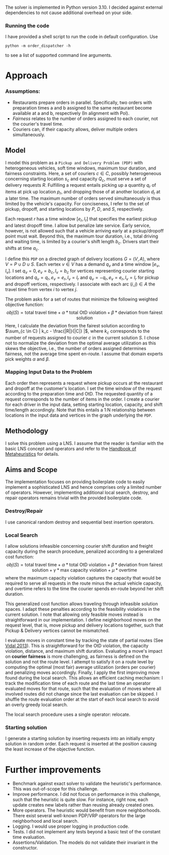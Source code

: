 The solver is implemented in Python version 3.10. I decided against external dependencies to not cause additional overhead on your side.

### Running the code

I have provided a shell script to run the code in default configuration. Use
```shell
python -m order_dispatcher -h
```
to see a list of supported command line arguments.

# Approach

### Assumptions:
* Restaurants prepare orders in parallel. Specifically, two orders with preparation times a and b assigned to the same restaurant become available at a and b, respectively (In alignment with Pol).
* *Fairness* relates to the number of orders assigned to each courier, not the courier's travel time.
* Couriers can, if their capacity allows, deliver multiple orders simultaneously.

## Model

I model this problem as a `Pickup and Delivery Problem (PDP)` with heterogeneous vehicles, soft time windows, 
maximum tour duration, and fairness constraints. Here, a set of couriers $c \in C$, possibly heterogeneous concerning
starting location $s_c$ and capacity $Q_c$, must serve a set of delivery requests $R$. Fulfilling a 
request entails picking up a quantity $q_r$ of items at pick up location $p_r$, and dropping those of at another 
location $d_r$ at a later time. The maximum number of orders served simultaneously is thus limited by the 
vehicle's capacity. For conciseness, I refer to the set of pickup, dropoff, and starting locations by $P$,
$D$, and $S$, respectively.

Each request $r$ has a time window $[e_r, l_r]$ that specifies the earliest 
pickup and latest dropoff time. I allow but penalize late service. Early service, however, is not allowed 
such that a vehicle arriving early at a pickup/dropoff point must wait. Beyond this, the maximum tour duration, 
i.e., total driving and waiting time, is limited by a courier's shift length $b_c$. Drivers start their shifts at time
$a_c$.

I define this `PDP` on a directed graph of delivery locations $G = (V, A)$, where $V = P \cup D \cup S$.
Each vertex $v \in V$ has a demand $q_v$ and a time window $[e_v, l_v]$. I set $q_v = 0, e_v = b_c, l_v = b_c$ for vertices 
representing courier starting locations and $q_v = q_r, e_v = e_r, l_v = l_r$ and $q_v = -q_r, e_v = e_r, l_v = l_r$ 
for pickup and dropoff vertices, respectively. I associate with each arc $(i, j) \in A$ the travel time from vertex 
$i$ to vertex $j$. 

The problem asks for a set of routes that minimize the following weighted objective function:
$$ obj(S) = \text{total travel time} + \alpha * \text{total OtD violation} + \beta * \text{deviation from fairest solution} $$
Here, I calculate the deviation from the fairest solution according to $\sum_{c \in C} | k_c - \frac{|R|}{|C|} |$, 
where $k_c$ corresponds to the number of requests assigned to courier $c$ in the current solution $S$. 
I chose not to normalize the deviation from the optimal average utilization as this skews the objective, i.e., 
the number of orders assigned determines fairness, not the average time spent en-route. 
I assume that domain experts pick weights $\alpha$ and $\beta$.

### Mapping Input Data to the Problem

Each order then represents a request where pickup occurs at the restaurant and dropoff at the customer's location.
I set the time window of the request according to the preparation time and OtD. The requested quantity of a request 
corresponds to the number of items in the order.
I create a courier for each driver in the input data, setting starting location, capacity, and shift time/length accordingly.
Note that this entails a 1:N relationship between locations in the input data and vertices in the graph underlying the `PDP`.

## Methodology

I solve this problem using a LNS. I assume that the reader is familiar with the basic LNS concept and operators and 
refer to the [Handbook of Metaheuristics](https://link.springer.com/chapter/10.1007/978-1-4419-1665-5_13) for details.

## Aims and Scope

The implementation focuses on providing boilerplate code to easily implement a sophisticated LNS and hence
comprises only a limited number of operators. However, implementing additional local search, destroy, and 
repair operators remains trivial with the provided boilerplate code.

### Destroy/Repair

I use canonical random destroy and sequential best insertion operators.

### Local Search

I allow solutions infeasible concerning courier shift duration and freight capacity during the search procedure, 
penalized according to a generalized cost function:
$$ obj(S) = \text{total travel time} + \alpha * \text{total OtD violation} + \beta * \text{deviation from fairest solution} + \gamma * \text{max capacity violation} + \mu * \text{overtime} $$
where the maximum capacity violation captures the capacity that would be required to serve all requests in the route 
minus the actual vehicle capacity, and overtime refers to the time the courier spends en-route beyond her shift duration. 

This generalized cost function allows traveling through infeasible solution spaces. I adapt these penalties according 
to the feasibility violations in the current solution. I note that allowing only feasible moves instead is 
straightforward in our implementation. I define neighborhood moves on the request level, that is, 
move pickup and delivery locations together, such that Pickup & Delivery vertices cannot be mismatched.

I evaluate moves in constant time by tracking the state of partial routes (See [Vidal 2013](https://doi.org/10.1016/j.cor.2012.07.018)).
This is straightforward for the OtD violation, the capacity violation, distance, and maximum shift duration. 
Evaluating a move's impact on **courier fairness** is more challenging, as fairness is defined on the solution and 
not the route level. I attempt to satisfy it on a route level by computing the optimal (most fair) average utilization 
(orders per courier) and penalizing moves accordingly. Finally, I apply the first improving move found during the 
local search. This allows an efficient caching mechanism: I track the modification time of each route and the last time 
an operator evaluated moves for that route, such that the evaluation of moves where all involved routes did not change 
since the last evaluation can be skipped. I shuffle the route evaluation order at the start of each local search to 
avoid an overly greedy local search.

The local search procedure uses a single operator: relocate.

### Starting solution

I generate a starting solution by inserting requests into an initially empty solution in random order. Each request is
inserted at the position causing the least increase of the objective function.

# Further improvements

* Benchmark against exact solver to validate the heuristic's performance. This was out-of-scope for this challenge.
* Improve performance. I did not focus on performance in this challenge, such that the heuristic is quite slow. For instance, right now, each update creates new labels rather than reusing already created ones.
* More operators. The heuristic would benefit from more neighborhoods. There exist several well-known PDP/VRP operators for the large neighborhood and local search.
* Logging. I would use proper logging in production code.
* Tests. I did not implement any tests beyond a basic test of the constant time evaluation.
* Assertions/Validation. The models do not validate their invariant in the constructor.